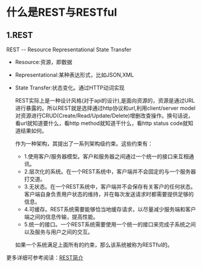 # 什么是REST与RESTful

## 1.REST
REST -- Resource Representational State Transfer

- Resource:资源，即数据
- Representational:某种表达形式，比如JSON,XML
- State Transfer:状态变化。通过HTTP动词实现

   REST实际上是一种设计风格(对于api的设计),是面向资源的，资源是通过URL进行暴露的。所以REST就是选择通过http协议和url,利用client/server model对资源进行CRUD(Create/Read/Update/Delete)增删改查操作。换句话说，看url就知道要什么，看http method就知道干什么，看http status code就知道结果如何。
   
   作为一种架构，其提出了一系列架构级约束。这些约束有：
  
  - 1.使用客户/服务器模型。客户和服务器之间通过一个统一的接口来互相通讯。
  - 2.层次化的系统。在一个REST系统中，客户端并不会固定的与一个服务器打交道。
  - 3.无状态。在一个REST系统中，客户端并不会保存有关客户的任何状态。客户端自身负责用户状态的维持，并在每次发送请求时都需要提供足够的信息。
  - 4.可缓存。REST系统需要能够恰当地缓存请求，以尽量减少服务端和客户端之间的信息传输，提高性能。
  - 5.统一的接口。一个REST系统需要使用一个统一的接口来完成子系统之间以及服务与用户之间的交互。 

  如果一个系统满足上面所有的约束，那么该系统被称为RESTful的。

更多详细可参考阅读：[REST简介](https://www.cnblogs.com/loveis715/p/4669091.html)


